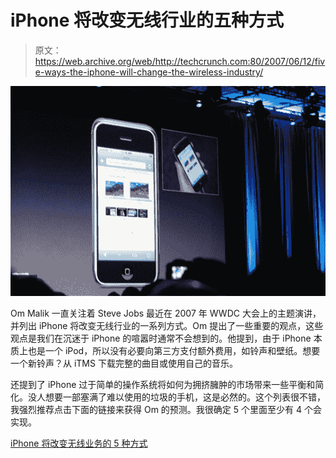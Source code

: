 # iPhone 将改变无线行业的五种方式

> 原文：<https://web.archive.org/web/http://techcrunch.com:80/2007/06/12/five-ways-the-iphone-will-change-the-wireless-industry/>

![](img/1cf091a68353de542134e22b4042d87d.png)

Om Malik 一直关注着 Steve Jobs 最近在 2007 年 WWDC 大会上的主题演讲，并列出 iPhone 将改变无线行业的一系列方式。Om 提出了一些重要的观点，这些观点是我们在沉迷于 iPhone 的喧嚣时通常不会想到的。他提到，由于 iPhone 本质上也是一个 iPod，所以没有必要向第三方支付额外费用，如铃声和壁纸。想要一个新铃声？从 iTMS 下载完整的曲目或使用自己的音乐。

还提到了 iPhone 过于简单的操作系统将如何为拥挤臃肿的市场带来一些平衡和简化。没人想要一部塞满了难以使用的垃圾的手机，这是必然的。这个列表很不错，我强烈推荐点击下面的链接来获得 Om 的预测。我很确定 5 个里面至少有 4 个会实现。

[iPhone 将改变无线业务的 5 种方式](https://web.archive.org/web/20150822055033/http://gigaom.com/2007/06/12/5-ways-iphone-will-change-the-wireless-biz/)